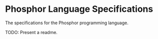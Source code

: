 # Phosphor Language Specifications

The specifications for the Phosphor programming language.

TODO: Present a readme.
